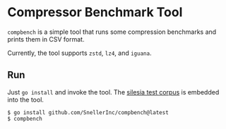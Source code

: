 # Compressor Benchmark Tool

`compbench` is a simple tool that runs some compression benchmarks
and prints them in CSV format.

Currently, the tool supports `zstd`, `lz4`, and `iguana`.

## Run

Just `go install` and invoke the tool.
The [silesia test corpus](https://sun.aei.polsl.pl/~sdeor/index.php?page=silesia) is embedded into the tool.

```console
$ go install github.com/SnellerInc/compbench@latest
$ compbench
```
